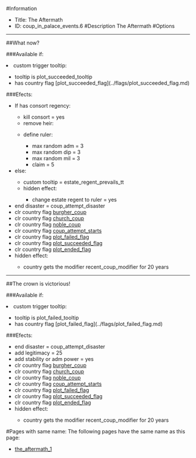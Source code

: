 #Information
 - Title: The Aftermath
 - ID: coup_in_palace_events.6
#Description
The Aftermath
#Options

___
##What now?

###Available if:
<li>custom trigger tooltip:</li><ul><li>tooltip is plot_succeeded_tooltip</li><li>has country flag [plot_succeeded_flag](../flags/plot_succeeded_flag.md)</li></ul>

###Efects:<ul><li>If has consort regency:</li><ul><li>kill consort = yes</li><li>remove heir:</li><ul></ul><li>define ruler:</li><ul><li>max random adm = 3</li><li>max random dip = 3</li><li>max random mil = 3</li><li>claim = 5</li></ul></ul><li>else:</li><ul><li>custom tooltip = estate_regent_prevails_tt</li><li>hidden effect:</li><ul><li>change estate regent to ruler = yes</li></ul></ul><li>end disaster = coup_attempt_disaster</li><li>clr country flag [burgher_coup](../flags/burgher_coup.md)</li><li>clr country flag [church_coup](../flags/church_coup.md)</li><li>clr country flag [noble_coup](../flags/noble_coup.md)</li><li>clr country flag [coup_attempt_starts](../flags/coup_attempt_starts.md)</li><li>clr country flag [plot_failed_flag](../flags/plot_failed_flag.md)</li><li>clr country flag [plot_succeeded_flag](../flags/plot_succeeded_flag.md)</li><li>clr country flag [plot_ended_flag](../flags/plot_ended_flag.md)</li><li>hidden effect:</li><ul><li>country gets the modifier recent_coup_modifier for 20 years</li></ul></ul>

___
##The crown is victorious!

###Available if:
<li>custom trigger tooltip:</li><ul><li>tooltip is plot_failed_tooltip</li><li>has country flag [plot_failed_flag](../flags/plot_failed_flag.md)</li></ul>

###Efects:<ul><li>end disaster = coup_attempt_disaster</li><li>add legitimacy = 25</li><li>add stability or adm power = yes</li><li>clr country flag [burgher_coup](../flags/burgher_coup.md)</li><li>clr country flag [church_coup](../flags/church_coup.md)</li><li>clr country flag [noble_coup](../flags/noble_coup.md)</li><li>clr country flag [coup_attempt_starts](../flags/coup_attempt_starts.md)</li><li>clr country flag [plot_failed_flag](../flags/plot_failed_flag.md)</li><li>clr country flag [plot_succeeded_flag](../flags/plot_succeeded_flag.md)</li><li>clr country flag [plot_ended_flag](../flags/plot_ended_flag.md)</li><li>hidden effect:</li><ul><li>country gets the modifier recent_coup_modifier for 20 years</li></ul></ul>


#Pages with same name:
The following pages have the same name as this page:
 - [the_aftermath_1](the_aftermath_1.md)
